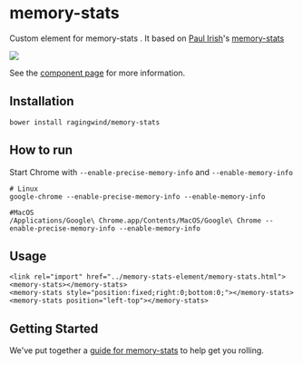 # memory-stats

Custom element for memory-stats . It based on [Paul Irish](https://github.com/paulirish)'s [memory-stats](https://github.com/paulirish/memory-stats.js)

![](http://i.imgur.com/bStpVsC.gif)

See the [component page](http://ragingwind.github.io/memory-stats) for more information.

## Installation

```
bower install ragingwind/memory-stats
```

## How to run

Start Chrome with `--enable-precise-memory-info` and `--enable-memory-info`

```
# Linux
google-chrome --enable-precise-memory-info --enable-memory-info

#MacOS
/Applications/Google\ Chrome.app/Contents/MacOS/Google\ Chrome --enable-precise-memory-info --enable-memory-info
```

## Usage

```
<link rel="import" href="../memory-stats-element/memory-stats.html">
<memory-stats></memory-stats>
<memory-stats style="position:fixed;right:0;bottom:0;"></memory-stats>
<memory-stats position="left-top"></memory-stats>
```

## Getting Started

We've put together a [guide for memory-stats](http://www.polymer-project.org/docs/start/reusableelements.html) to help get you rolling.
